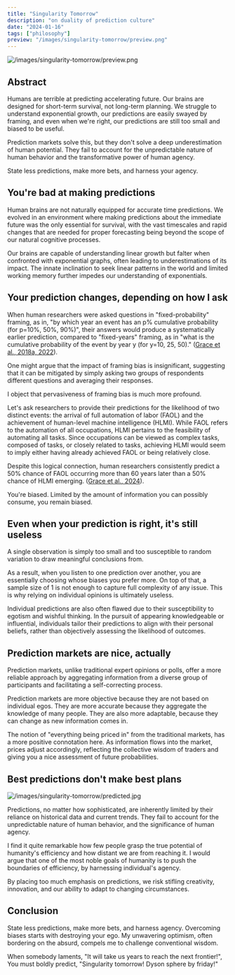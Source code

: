 ```yaml
---
title: "Singularity Tomorrow"
description: "on duality of prediction culture"
date: "2024-01-16"
tags: ["philosophy"]
preview: "/images/singularity-tomorrow/preview.png"
---
```


![/images/singularity-tomorrow/preview.png](/images/singularity-tomorrow/preview.png)

## Abstract
Humans are terrible at predicting accelerating future. Our brains are designed for short-term survival, not long-term planning. We struggle to understand exponential growth, our predictions are easily swayed by framing, and even when we're right, our predictions are still too small and biased to be useful.

Prediction markets solve this, but they don't solve a deep underestimation of human potential. They fail to account for the unpredictable nature of human behavior and the transformative power of human agency.

State less predictions, make more bets, and harness your agency.

## You're bad at making predictions
Human brains are not naturally equipped for accurate time predictions. We evolved in an environment where making predictions about the immediate future was the only essential for survival, with the vast timescales and rapid changes that are needed for proper forecasting being beyond the scope of our natural cognitive processes.

Our brains are capable of understanding linear growth but falter when confronted with exponential graphs, often leading to underestimations of its impact. The innate inclination to seek linear patterns in the world and limited working memory further impedes our understanding of exponentials.

## Your prediction changes, depending on how I ask
When human researchers were asked questions in "fixed-probability" framing, as in, "by which year an event has an p% cumulative probability (for p=10%, 50%, 90%)", their answers would produce a systematically earlier prediction, compared to "fixed-years" framing, as in "what is the cumulative probability of the event by year y (for y=10, 25, 50)." ([Grace et al., 2018a, 2022](https://arxiv.org/pdf/1705.08807.pdf)).

One might argue that the impact of framing bias is insignificant, suggesting that it can be mitigated by simply asking two groups of respondents different questions and averaging their responses.

I object that pervasiveness of framing bias is much more profound.

Let's ask researchers to provide their predictions for the likelihood of two distinct events: the arrival of full automation of labor (FAOL) and the achievement of human-level machine intelligence (HLMI). While FAOL refers to the automation of all occupations, HLMI pertains to the feasibility of automating all tasks. Since occupations can be viewed as complex tasks, composed of tasks, or closely related to tasks, achieving HLMI would seem to imply either having already achieved FAOL or being relatively close.

Despite this logical connection, human researchers consistently predict a 50% chance of FAOL occurring more than 60 years later than a 50% chance of HLMI emerging. ([Grace et al., 2024](https://arxiv.org/pdf/2401.02843.pdf)).

You're biased. Limited by the amount of information you can possibly consume, you remain biased.

## Even when your prediction is right, it's still useless
A single observation is simply too small and too susceptible to random variation to draw meaningful conclusions from.

As a result, when you listen to one prediction over another, you are essentially choosing whose biases you prefer more. On top of that, a sample size of 1 is not enough to capture full complexity of any issue. This is why relying on individual opinions is ultimately useless.

Individual predictions are also often flawed due to their susceptibility to egotism and wishful thinking. In the pursuit of appearing knowledgeable or influential, individuals tailor their predictions to align with their personal beliefs, rather than objectively assessing the likelihood of outcomes.

## Prediction markets are nice, actually
Prediction markets, unlike traditional expert opinions or polls, offer a more reliable approach by aggregating information from a diverse group of participants and facilitating a self-correcting process.

Prediction markets are more objective because they are not based on individual egos. They are more accurate because they aggregate the knowledge of many people. They are also more adaptable, because they can change as new information comes in.

The notion of "everything being priced in" from the traditional markets, has a more positive connotation here. As information flows into the market, prices adjust accordingly, reflecting the collective wisdom of traders and giving you a nice assessment of future probabilities.

## Best predictions don't make best plans
![/images/singularity-tomorrow/predicted.jpg](/images/singularity-tomorrow/predicted.jpg)

Predictions, no matter how sophisticated, are inherently limited by their reliance on historical data and current trends. They fail to account for the unpredictable nature of human behavior, and the significance of human agency.

I find it quite remarkable how few people grasp the true potential of humanity's efficiency and how distant we are from reaching it. I would argue that one of the most noble goals of humanity is to push the boundaries of efficiency, by harnessing individual's agency.

By placing too much emphasis on predictions, we risk stifling creativity, innovation, and our ability to adapt to changing circumstances.


## Conclusion
State less predictions, make more bets, and harness agency. Overcoming biases starts with destroying your ego. My unwavering optimism, often bordering on the absurd, compels me to challenge conventional wisdom.

When somebody laments, "It will take us years to reach the next frontier!",
You must boldly predict, "Singularity tomorrow! Dyson sphere by friday!"
